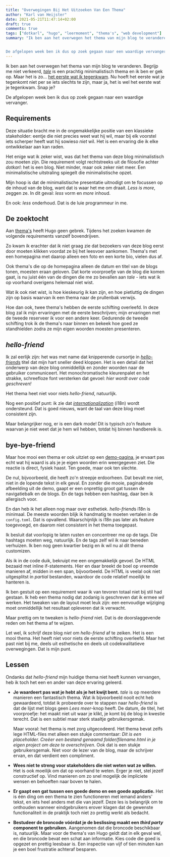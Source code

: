 ```yaml
---
title: "Overwegingen Bij Het Uitzoeken Van Een Thema"
author: "Karl van Heijster"
date: 2021-05-21T11:47:14+02:00
draft: true
comments: true
tags: ["dotkarl", "hugo", "leermoment", "thema's", "web development"]
summary: "Ik ben aan het overwegen het thema van mijn blog te veranderen. Begrijp me niet verkeerd, het huidige thema is prachtig minimalistisch en ik ben er gek op. Maar het is zo... het eerste wat ik tegenkwam. Nu hoeft het eerste wat je tegenkomt niet per se iets slechts te zijn, maar ja, het is wel het eerste wat je tegenkwam. Snap je?


De afgelopen week ben ik dus op zoek gegaan naar een waardige vervanger."
---
```


Ik ben aan het overwegen het thema van mijn blog te veranderen. Begrijp me niet verkeerd, [*tale*](https://themes.gohugo.io/tale-hugo/) is een prachtig minimalistisch thema en ik ben er gek op. Maar het is zo... [het eerste wat ik tegenkwam](/blog/21-04-16-bloggen-met-hugo-eerste-indrukken). Nu hoeft het eerste wat je tegenkomt niet per se iets slechts te zijn, maar ja, het is wel het eerste wat je tegenkwam. Snap je?


De afgelopen week ben ik dus op zoek gegaan naar een waardige vervanger.


## Requirements


Deze situatie bracht me in de ongemakkelijke positie van een klassieke stakeholder: eentje die niet precies weet wat hij wil, maar bij elk voorstel iets scherper heeft wat hij sowieso *niet* wil. Het is een ervaring die ik elke ontwikkelaar aan kan raden.


Het enige wat ik zeker wist, was dat het thema van deze blog minimalistisch zou moeten zijn. Die requirement volgt rechtstreeks uit de filosofie achter *dotkarl*: het is een blog. Niet minder, maar ook zeker niet meer. Een minimalistische uitstraling spiegelt die minimalistische opzet.


Mijn hoop is dat de minimalistische presentatie uitnodigt om te focussen op de inhoud van de blog, want dat is waar het me om draait. *Less is more*, zeggen ze. In dit geval: *less* vorm en *more* inhoud.


En ook: *less* onderhoud. Dat is de luie programmeur in me.


## De zoektocht

Aan [thema's](https://themes.gohugo.io/) heeft Hugo geen gebrek. Tijdens het zoeken kwamen de volgende requirements vanzelf bovendrijven. 


Zo kwam ik erachter dat ik niet graag zie dat bezoekers van deze blog eerst door moeten klikken voordat ze bij het leesvoer aankomen. Thema's met een homepagina met daarop alleen een foto en een korte bio, vielen dus af.


Ook thema's die op de homepagina alleen de datum en titel van de blogs tonen, moesten eraan geloven. Dat korte voorproefje van de blog die komen gaat, is nu juist één van de dingen die me zo bevallen aan *tale* - iets wat ik op voorhand overigens helemaal niet wist.


Wat ik ook niet wist, is hoe kieskeurig ik kan zijn, en hoe pietluttig de dingen zijn op basis waarvan ik een thema naar de prullenbak verwijs. 


Hoe dan ook, twee thema's hebben de eerste schifting overleefd. In deze blog zal ik mijn ervaringen met de eerste beschrijven; mijn ervaringen met de tweede reserveer ik voor een andere keer. Gedurende de tweede schifting trok ik de thema's naar binnen en bekeek hoe goed ze standhielden zodra ze mijn eigen woorden moesten presenteren.


## *hello-friend*


Ik zal eerlijk zijn: het was met name dat knipperende cursortje in [*hello-friend*s](https://themes.gohugo.io/hugo-theme-hello-friend/) titel dat mijn hart sneller deed kloppen. Het is een detail dat het onderwerp van deze blog onmiddellijk en zonder woorden naar de gebruiker communiceert. Het monochromatische kleurenpalet en het strakke, schreefloze font versterken dat gevoel: *hier wordt over code geschreven!* 


Het thema heet niet voor niets *hello-friend*, natuurlijk.


Nog een positief punt: ik zie dat [*internationalization*](https://en.wikipedia.org/wiki/Internationalization_and_localization) (i18n) wordt ondersteund. Dat is goed nieuws, want de taal van deze blog moet consistent zijn. 


Maar belangrijker nog, er is een dark mode! Dit is typisch zo'n feature waarvan je niet weet dat je hem wil hebben, totdat hij binnen handbereik is. 


## bye-bye-friend


Maar hoe mooi een thema er ook uitziet op een [demo-pagina](https://themes.gohugo.io/theme/hugo-theme-hello-friend/), je ervaart pas echt wat hij waard is als je je eigen woorden erin weergegeven ziet. Die reactie is direct, fysiek haast. Ten goede, maar ook ten slechte. 


De nul, bijvoorbeeld, die heeft zo'n streepje erdoorheen. Dat bevalt me niet, niet in de lopende tekst in elk geval. En zonder die mooie, paginabrede afbeelding uit de demo, gaapt er een onprettig groot gat tussen de navigatiebalk en de blogs. En de tags hebben een hashtag, daar ben ik allergisch voor.


En dan heb ik het alleen nog maar over esthetiek. *hello-friend*s i18n is minimaal. De meeste woorden blijk ik handmatig te moeten vertalen in de `config.toml`. Dat is opvallend. Waarschijnlijk is i18n pas later als feature toegevoegd, en daarom niet consistent in het thema toegepast.


Ik besluit dat voorlopig te laten rusten en concentreer me op de tags. Die hashtags moeten weg, natuurlijk. En de tags zelf wil ik naar beneden verhuizen. Ik ben nog geen kwartier bezig en ik wil nu al dit thema customizen.


Als ik in de code duik, bekruipt me een ongemakkelijk gevoel. De HTML bezaaid met inline if-statements. Hier en daar breekt de boel op vreemde manieren af, midden in een span, bijvoorbeeld. De HTML is veelal ook niet uitgesplitst in *partial* bestanden, waardoor de code relatief moeilijk te hanteren is.


Ik ben gestuit op een requirement waar ik van tevoren totaal niet bij stil had gestaan. Ik heb een thema nodig dat zodanig is geschreven dat ik ermee *wil* werken. Het tweaken van de layout moet leuk zijn: een eenvoudige wijziging moet onmiddellijk het resultaat opleveren dat ik verwacht. 


Maar prettig om te tweaken is *hello-friend* niet. Dat is de doorslaggevende reden om het thema af te wijzen. 


Let wel, ik schrijf deze blog *niet* om *hello-friend* af te zeiken. Het is een mooi thema. Het heeft niet voor niets de eerste schifting overleefd. Maar het past niet bij me, deels uit esthetische en deels uit codekwalitatieve overwegingen. Dat is mijn punt.


## Lessen


Ondanks dat *hello-friend* mijn huidige thema niet heeft kunnen vervangen, heb ik toch het een en ander van deze ervaring geleerd.


- **Je waardeert pas wat je hebt als je het kwijt bent.** *tale* is op meerdere manieren een fantastisch thema. Wat ik bijvoorbeeld nooit echt heb gewaardeerd, totdat ik probeerde over te stappen naar *hello-friend* is dat de lijst met blogs geen *Lees meer*-knop heeft. De datum, de titel, het voorproefje: het maakt niet uit waar je klikt, je komt bij de blog in kwestie terecht. Dat is een subtiel maar sterk staaltje gebruikersgemak.

  Maar vooral: het thema is met zorg uitgecodeerd. Het thema bevat zelfs lege HTML-files met alleen een stukje commentaar: *Dit is een placeholder. Creëer een bestand genaamd folder/filename.html in je eigen project om deze te overschrijven*. Ook dat is een stukje gebruikersgemak. Niet voor de lezer van de blog, maar de schrijver ervan, en dat verdient een compliment.

- **Wees niet te streng voor stakeholders die niet weten wat ze willen.** Het is ook moeilijk om dat op voorhand te weten. Erger je niet, stel jezelf constructief op. Vind manieren om zo snel mogelijk de impliciete wensen en behoeften naar boven te halen.

- **Er gaapt een gat tussen een goede demo en een goede applicatie.** Het is één ding om een thema te zien functioneren met iemand anders' tekst, en iets heel anders met die van jezelf. Deze les is belangrijk om te onthouden wanneer eindgebruikers erover klagen dat de gewenste functionaliteit in de praktijk toch niet zo prettig werkt als bedacht. 

- **Bestudeer de broncode vóórdat je de beslissing maakt een *third party* component te gebruiken.** Aangenomen dat die broncode beschikbaar is, natuurlijk. Maar voor de thema's van Hugo geldt dat in elk geval wel, en die broncode bevat een schat aan informatie. Kies code die goed is opgezet en prettig leesbaar is. Een inspectie van vijf of tien minuten kan je een boel frustratie achteraf besparen.

